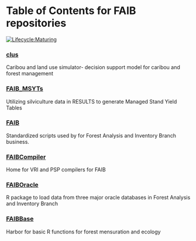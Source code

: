 # Table of Contents for FAIB repositories

[![Lifecycle:Maturing](https://img.shields.io/badge/Lifecycle-Maturing-007EC6)](<Redirect-URL>)

### [clus](https://github.com/bcgov/clus)
Caribou and land use simulator- decision support model for caribou and forest management

### [FAIB_MSYTs](https://github.com/bcgov/FAIB_MSYTs)
Utilizing silviculture data in RESULTS to generate Managed Stand Yield Tables

### [FAIB](https://github.com/bcgov/FAIB)
Standardized scripts used by for Forest Analysis and Inventory Branch business.

### [FAIBCompiler](https://github.com/bcgov/FAIBCompiler)
Home for VRI and PSP compilers for FAIB

### [FAIBOracle](https://github.com/bcgov/FAIBOracle)
R package to load data from three major oracle databases in Forest Analysis and Inventory Branch

### [FAIBBase](https://github.com/bcgov/FAIBBase)
Harbor for basic R functions for forest mensuration and ecology
